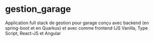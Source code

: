 # gestion_garage
Application full stack de gestion pour garage conçu avec backend (en spring-boot et en Quarkus) et avec comme frontend (JS Vanilla, Type Script, React-JS et Angular 
